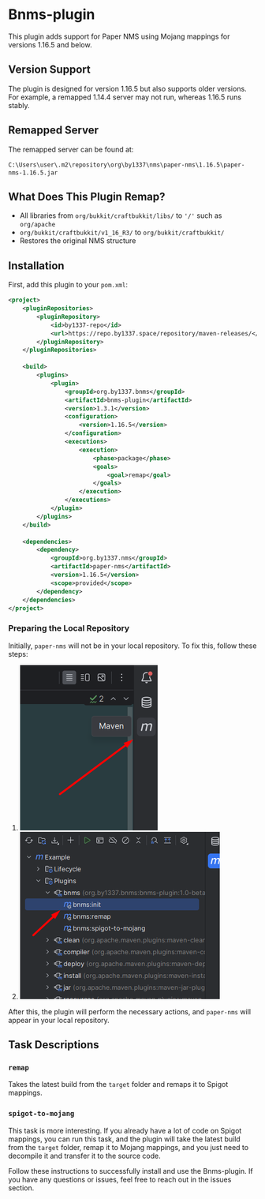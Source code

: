 # Bnms-plugin

This plugin adds support for Paper NMS using Mojang mappings for versions 1.16.5 and below.

## Version Support

The plugin is designed for version 1.16.5 but also supports older versions. For example, a remapped 1.14.4 server may not run, whereas 1.16.5 runs stably.

## Remapped Server

The remapped server can be found at:
```
C:\Users\user\.m2\repository\org\by1337\nms\paper-nms\1.16.5\paper-nms-1.16.5.jar
```

## What Does This Plugin Remap?

- All libraries from `org/bukkit/craftbukkit/libs/` to `'/'` such as `org/apache`
- `org/bukkit/craftbukkit/v1_16_R3/` to `org/bukkit/craftbukkit/`
- Restores the original NMS structure

## Installation

First, add this plugin to your `pom.xml`:
```xml
<project>
    <pluginRepositories>
        <pluginRepository>
            <id>by1337-repo</id>
            <url>https://repo.by1337.space/repository/maven-releases/</url>
        </pluginRepository>
    </pluginRepositories>

    <build>
        <plugins>
            <plugin>
                <groupId>org.by1337.bnms</groupId>
                <artifactId>bnms-plugin</artifactId>
                <version>1.3.1</version>
                <configuration>
                    <version>1.16.5</version>
                </configuration>
                <executions>
                    <execution>
                        <phase>package</phase>
                        <goals>
                            <goal>remap</goal>
                        </goals>
                    </execution>
                </executions>
            </plugin>
        </plugins>
    </build>

    <dependencies>
        <dependency>
            <groupId>org.by1337.nms</groupId>
            <artifactId>paper-nms</artifactId>
            <version>1.16.5</version>
            <scope>provided</scope>
        </dependency>
    </dependencies>
</project>
```

### Preparing the Local Repository

Initially, `paper-nms` will not be in your local repository. To fix this, follow these steps:

1. ![step_1.png](img%2Fstep_1.png)
2. ![step_2.png](img%2Fstep_2.png)

After this, the plugin will perform the necessary actions, and `paper-nms` will appear in your local repository.

## Task Descriptions

### `remap`

Takes the latest build from the `target` folder and remaps it to Spigot mappings.

### `spigot-to-mojang`

This task is more interesting. If you already have a lot of code on Spigot mappings, you can run this task, and the plugin will take the latest build from the `target` folder, remap it to Mojang mappings, and you just need to decompile it and transfer it to the source code.

Follow these instructions to successfully install and use the Bnms-plugin. If you have any questions or issues, feel free to reach out in the issues section.
